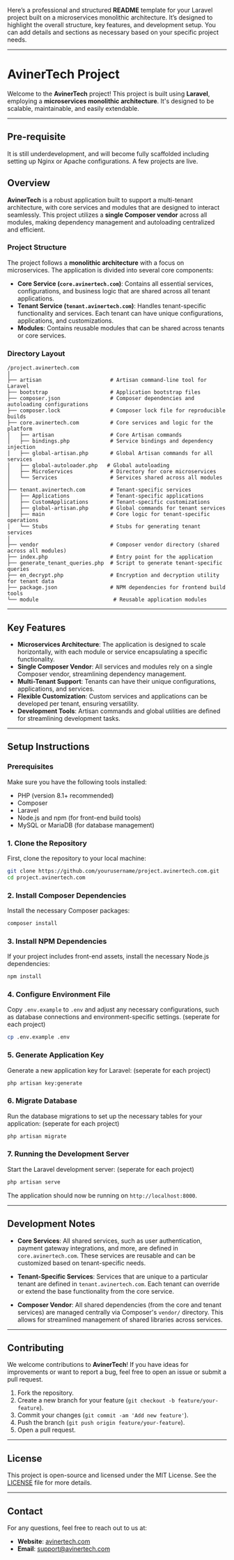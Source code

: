 Here’s a professional and structured **README** template for your Laravel project built on a microservices monolithic architecture. It’s designed to highlight the overall structure, key features, and development setup. You can add details and sections as necessary based on your specific project needs.

---

# **AvinerTech** Project

Welcome to the **AvinerTech** project! This project is built using **Laravel**, employing a **microservices monolithic architecture**. It's designed to be scalable, maintainable, and easily extendable.

---

## Pre-requisite

It is still underdevelopment, and will become fully scaffolded including setting up Nginx or Apache configurations. A few projects are live.

## **Overview**

**AvinerTech** is a robust application built to support a multi-tenant architecture, with core services and modules that are designed to interact seamlessly. This project utilizes a **single Composer vendor** across all modules, making dependency management and autoloading centralized and efficient.

### **Project Structure**

The project follows a **monolithic architecture** with a focus on microservices. The application is divided into several core components:

* **Core Service (`core.avinertech.com`)**: Contains all essential services, configurations, and business logic that are shared across all tenant applications.
* **Tenant Service (`tenant.avinertech.com`)**: Handles tenant-specific functionality and services. Each tenant can have unique configurations, applications, and customizations.
* **Modules**: Contains reusable modules that can be shared across tenants or core services.

### **Directory Layout**

```
/project.avinertech.com
│
├── artisan                      # Artisan command-line tool for Laravel
├── bootstrap                    # Application bootstrap files
├── composer.json                # Composer dependencies and autoloading configurations
├── composer.lock                # Composer lock file for reproducible builds
├── core.avinertech.com          # Core services and logic for the platform
│   ├── artisan                  # Core Artisan commands
│   ├── bindings.php             # Service bindings and dependency injection
│   ├── global-artisan.php       # Global Artisan commands for all services
│   ├── global-autoloader.php   # Global autoloading
│   ├── MicroServices            # Directory for core microservices
│   └── Services                 # Services shared across all modules
│
├── tenant.avinertech.com        # Tenant-specific services
│   ├── Applications             # Tenant-specific applications
│   ├── CustomApplications       # Tenant-specific customizations
│   ├── global-artisan.php       # Global commands for tenant services
│   ├── main                     # Core logic for tenant-specific operations
│   └── Stubs                    # Stubs for generating tenant services
│
├── vendor                       # Composer vendor directory (shared across all modules)
├── index.php                    # Entry point for the application
├── generate_tenant_queries.php  # Script to generate tenant-specific queries
├── en_decrypt.php               # Encryption and decryption utility for tenant data
├── package.json                 # NPM dependencies for frontend build tools
└── module                        # Reusable application modules
```

---

## **Key Features**

* **Microservices Architecture**: The application is designed to scale horizontally, with each module or service encapsulating a specific functionality.
* **Single Composer Vendor**: All services and modules rely on a single Composer vendor, streamlining dependency management.
* **Multi-Tenant Support**: Tenants can have their unique configurations, applications, and services.
* **Flexible Customization**: Custom services and applications can be developed per tenant, ensuring versatility.
* **Development Tools**: Artisan commands and global utilities are defined for streamlining development tasks.

---

## **Setup Instructions**

### **Prerequisites**

Make sure you have the following tools installed:

* PHP (version 8.1+ recommended)
* Composer
* Laravel
* Node.js and npm (for front-end build tools)
* MySQL or MariaDB (for database management)

### **1. Clone the Repository**

First, clone the repository to your local machine:

```bash
git clone https://github.com/yourusername/project.avinertech.com.git
cd project.avinertech.com
```

### **2. Install Composer Dependencies**

Install the necessary Composer packages:

```bash
composer install
```

### **3. Install NPM Dependencies**

If your project includes front-end assets, install the necessary Node.js dependencies:

```bash
npm install
```

### **4. Configure Environment File**

Copy `.env.example` to `.env` and adjust any necessary configurations, such as database connections and environment-specific settings. (seperate for each project)
```bash
cp .env.example .env
```

### **5. Generate Application Key**

Generate a new application key for Laravel: (seperate for each project)

```bash
php artisan key:generate
```

### **6. Migrate Database**

Run the database migrations to set up the necessary tables for your application: (seperate for each project)

```bash
php artisan migrate
```

### **7. Running the Development Server**

Start the Laravel development server: (seperate for each project)

```bash
php artisan serve
```

The application should now be running on `http://localhost:8000`.

---

## **Development Notes**

* **Core Services**: All shared services, such as user authentication, payment gateway integrations, and more, are defined in `core.avinertech.com`. These services are reusable and can be customized based on tenant-specific needs.

* **Tenant-Specific Services**: Services that are unique to a particular tenant are defined in `tenant.avinertech.com`. Each tenant can override or extend the base functionality from the core service.

* **Composer Vendor**: All shared dependencies (from the core and tenant services) are managed centrally via Composer's `vendor/` directory. This allows for streamlined management of shared libraries across services.

---

## **Contributing**

We welcome contributions to **AvinerTech**! If you have ideas for improvements or want to report a bug, feel free to open an issue or submit a pull request.

1. Fork the repository.
2. Create a new branch for your feature (`git checkout -b feature/your-feature`).
3. Commit your changes (`git commit -am 'Add new feature'`).
4. Push the branch (`git push origin feature/your-feature`).
5. Open a pull request.

---

## **License**

This project is open-source and licensed under the MIT License. See the [LICENSE](LICENSE) file for more details.

---

## **Contact**

For any questions, feel free to reach out to us at:

* **Website**: [avinertech.com](http://project.avinertech.com)
* **Email**: [support@avinertech.com](mailto:sales@avinertech.com)
